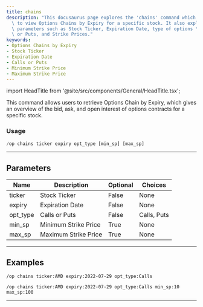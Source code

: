 ```yaml
---
title: chains
description: "This docusaurus page explores the 'chains' command which allows users\
  \ to view Options Chains by Expiry for a specific stock. It also explains several\
  \ parameters such as Stock Ticker, Expiration Date, type of options \u2013 Calls\
  \ or Puts, and Strike Prices."
keywords:
- Options Chains by Expiry
- Stock Ticker
- Expiration Date
- Calls or Puts
- Minimum Strike Price
- Maximum Strike Price
---
```


import HeadTitle from '@site/src/components/General/HeadTitle.tsx';

<HeadTitle title="options: chains - Discord Reference | OpenBB Bot Docs" />

This command allows users to retrieve Options Chain by Expiry, which gives an overview of the bid, ask, and open interest of options contracts for a specific stock.

### Usage

```python wordwrap
/op chains ticker expiry opt_type [min_sp] [max_sp]
```

---

## Parameters

| Name | Description | Optional | Choices |
| ---- | ----------- | -------- | ------- |
| ticker | Stock Ticker | False | None |
| expiry | Expiration Date | False | None |
| opt_type | Calls or Puts | False | Calls, Puts |
| min_sp | Minimum Strike Price | True | None |
| max_sp | Maximum Strike Price | True | None |


---

## Examples

```
/op chains ticker:AMD expiry:2022-07-29 opt_type:Calls
```

```
/op chains ticker:AMD expiry:2022-07-29 opt_type:Calls min_sp:10 max_sp:100
```

---

